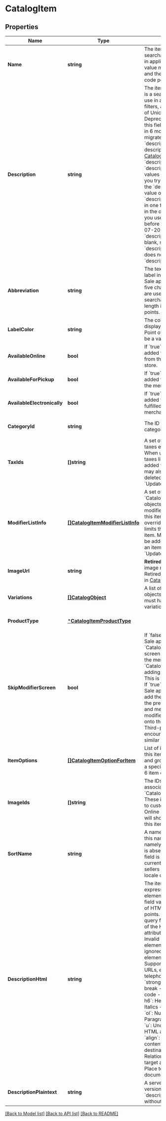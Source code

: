 # CatalogItem

## Properties

 Name                        | Type                                                                | Description                                                                                                                                                                                                                                                                                                                                                                                                                                                                                                                                                                                                                                                                                                                                                                                                                                                                                                                                                                                                                                                                                          | Notes                        
-----------------------------|---------------------------------------------------------------------|------------------------------------------------------------------------------------------------------------------------------------------------------------------------------------------------------------------------------------------------------------------------------------------------------------------------------------------------------------------------------------------------------------------------------------------------------------------------------------------------------------------------------------------------------------------------------------------------------------------------------------------------------------------------------------------------------------------------------------------------------------------------------------------------------------------------------------------------------------------------------------------------------------------------------------------------------------------------------------------------------------------------------------------------------------------------------------------------------|------------------------------
 **Name**                    | **string**                                                          | The item&#x27;s name. This is a searchable attribute for use in applicable query filters, its value must not be empty, and the length is of Unicode code points.                                                                                                                                                                                                                                                                                                                                                                                                                                                                                                                                                                                                                                                                                                                                                                                                                                                                                                                                     | [optional] [default to null] 
 **Description**             | **string**                                                          | The item&#x27;s description. This is a searchable attribute for use in applicable query filters, and its value length is of Unicode code points.  Deprecated at 2022-07-20, this field is planned to retire in 6 months. You should migrate to use &#x60;description_html&#x60; to set the description  of the [CatalogItem](entity:CatalogItem) instance.  The &#x60;description&#x60; and &#x60;description_html&#x60; field values are kept in sync. If you try to  set the both fields, the &#x60;description_html&#x60; text value overwrites the &#x60;description&#x60; value. Updates in one field are also reflected in the other,  except for when you use an early version before Square API 2022-07-20 and &#x60;description_html&#x60; is set to blank, setting the &#x60;description&#x60; value to null  does not nullify &#x60;description_html&#x60;.                                                                                                                                                                                                                               | [optional] [default to null] 
 **Abbreviation**            | **string**                                                          | The text of the item&#x27;s display label in the Square Point of Sale app. Only up to the first five characters of the string are used. This attribute is searchable, and its value length is of Unicode code points.                                                                                                                                                                                                                                                                                                                                                                                                                                                                                                                                                                                                                                                                                                                                                                                                                                                                                | [optional] [default to null] 
 **LabelColor**              | **string**                                                          | The color of the item&#x27;s display label in the Square Point of Sale app. This must be a valid hex color code.                                                                                                                                                                                                                                                                                                                                                                                                                                                                                                                                                                                                                                                                                                                                                                                                                                                                                                                                                                                     | [optional] [default to null] 
 **AvailableOnline**         | **bool**                                                            | If &#x60;true&#x60;, the item can be added to shipping orders from the merchant&#x27;s online store.                                                                                                                                                                                                                                                                                                                                                                                                                                                                                                                                                                                                                                                                                                                                                                                                                                                                                                                                                                                                 | [optional] [default to null] 
 **AvailableForPickup**      | **bool**                                                            | If &#x60;true&#x60;, the item can be added to pickup orders from the merchant&#x27;s online store.                                                                                                                                                                                                                                                                                                                                                                                                                                                                                                                                                                                                                                                                                                                                                                                                                                                                                                                                                                                                   | [optional] [default to null] 
 **AvailableElectronically** | **bool**                                                            | If &#x60;true&#x60;, the item can be added to electronically fulfilled orders from the merchant&#x27;s online store.                                                                                                                                                                                                                                                                                                                                                                                                                                                                                                                                                                                                                                                                                                                                                                                                                                                                                                                                                                                 | [optional] [default to null] 
 **CategoryId**              | **string**                                                          | The ID of the item&#x27;s category, if any.                                                                                                                                                                                                                                                                                                                                                                                                                                                                                                                                                                                                                                                                                                                                                                                                                                                                                                                                                                                                                                                          | [optional] [default to null] 
 **TaxIds**                  | **[]string**                                                        | A set of IDs indicating the taxes enabled for this item. When updating an item, any taxes listed here will be added to the item. Taxes may also be added to or deleted from an item using &#x60;UpdateItemTaxes&#x60;.                                                                                                                                                                                                                                                                                                                                                                                                                                                                                                                                                                                                                                                                                                                                                                                                                                                                               | [optional] [default to null] 
 **ModifierListInfo**        | [**[]CatalogItemModifierListInfo**](CatalogItemModifierListInfo.md) | A set of &#x60;CatalogItemModifierListInfo&#x60; objects representing the modifier lists that apply to this item, along with the overrides and min and max limits that are specific to this item. Modifier lists may also be added to or deleted from an item using &#x60;UpdateItemModifierLists&#x60;.                                                                                                                                                                                                                                                                                                                                                                                                                                                                                                                                                                                                                                                                                                                                                                                             | [optional] [default to null] 
 **ImageUrl**                | **string**                                                          | __Retired__. The URL of an image representing this item. Retired in favor of &#x60;image_id&#x60; in [CatalogObject](entity:CatalogObject).                                                                                                                                                                                                                                                                                                                                                                                                                                                                                                                                                                                                                                                                                                                                                                                                                                                                                                                                                          | [optional] [default to null] 
 **Variations**              | [**[]CatalogObject**](CatalogObject.md)                             | A list of [CatalogItemVariation](entity:CatalogItemVariation) objects for this item. An item must have at least one variation.                                                                                                                                                                                                                                                                                                                                                                                                                                                                                                                                                                                                                                                                                                                                                                                                                                                                                                                                                                       | [optional] [default to null] 
 **ProductType**             | [***CatalogItemProductType**](CatalogItemProductType.md)            |                                                                                                                                                                                                                                                                                                                                                                                                                                                                                                                                                                                                                                                                                                                                                                                                                                                                                                                                                                                                                                                                                                      | [optional] [default to null] 
 **SkipModifierScreen**      | **bool**                                                            | If &#x60;false&#x60;, the Square Point of Sale app will present the &#x60;CatalogItem&#x60;&#x27;s details screen immediately, allowing the merchant to choose &#x60;CatalogModifier&#x60;s before adding the item to the cart.  This is the default behavior.  If &#x60;true&#x60;, the Square Point of Sale app will immediately add the item to the cart with the pre-selected modifiers, and merchants can edit modifiers by drilling down onto the item&#x27;s details.  Third-party clients are encouraged to implement similar behaviors.                                                                                                                                                                                                                                                                                                                                                                                                                                                                                                                                                     | [optional] [default to null] 
 **ItemOptions**             | [**[]CatalogItemOptionForItem**](CatalogItemOptionForItem.md)       | List of item options IDs for this item. Used to manage and group item variations in a specified order.  Maximum: 6 item options.                                                                                                                                                                                                                                                                                                                                                                                                                                                                                                                                                                                                                                                                                                                                                                                                                                                                                                                                                                     | [optional] [default to null] 
 **ImageIds**                | **[]string**                                                        | The IDs of images associated with this &#x60;CatalogItem&#x60; instance. These images will be shown to customers in Square Online Store. The first image will show up as the icon for this item in POS.                                                                                                                                                                                                                                                                                                                                                                                                                                                                                                                                                                                                                                                                                                                                                                                                                                                                                              | [optional] [default to null] 
 **SortName**                | **string**                                                          | A name to sort the item by. If this name is unspecified, namely, the &#x60;sort_name&#x60; field is absent, the regular &#x60;name&#x60; field is used for sorting.  It is currently supported for sellers of the Japanese locale only.                                                                                                                                                                                                                                                                                                                                                                                                                                                                                                                                                                                                                                                                                                                                                                                                                                                              | [optional] [default to null] 
 **DescriptionHtml**         | **string**                                                          | The item&#x27;s description as expressed in valid HTML elements. The length of this field value, including those of HTML tags,  is of Unicode points. With application query filters, the text values of the HTML elements and attributes are searchable. Invalid or  unsupported HTML elements or attributes are ignored.  Supported HTML elements include: - &#x60;a&#x60;: Link. Supports linking to website URLs, email address, and telephone numbers. - &#x60;b&#x60;, &#x60;strong&#x60;:  Bold text       - &#x60;br&#x60;: Line break - &#x60;code&#x60;: Computer code - &#x60;div&#x60;: Section - &#x60;h1-h6&#x60;: Headings - &#x60;i&#x60;, &#x60;em&#x60;: Italics  - &#x60;li&#x60;: List element - &#x60;ol&#x60;: Numbered list - &#x60;p&#x60;: Paragraph - &#x60;ul&#x60;: Bullet list - &#x60;u&#x60;: Underline   Supported HTML attributes include: - &#x60;align&#x60;: Alignment of the text content  - &#x60;href&#x60;: Link destination  - &#x60;rel&#x60;: Relationship between link&#x27;s target and source  - &#x60;target&#x60;: Place to open the linked document | [optional] [default to null] 
 **DescriptionPlaintext**    | **string**                                                          | A server-generated plaintext version of the &#x60;description_html&#x60; field, without formatting tags.                                                                                                                                                                                                                                                                                                                                                                                                                                                                                                                                                                                                                                                                                                                                                                                                                                                                                                                                                                                             | [optional] [default to null] 

[[Back to Model list]](../README.md#documentation-for-models) [[Back to API list]](../README.md#documentation-for-api-endpoints) [[Back to README]](../README.md)

